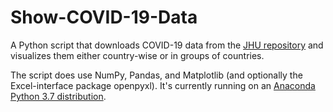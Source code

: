 # Show-COVID-19-Data

A Python script that downloads COVID-19 data from the [JHU repository](https://github.com/CSSEGISandData/COVID-19) and visualizes them either country-wise or in groups of countries.

The script does use NumPy, Pandas, and Matplotlib (and optionally the Excel-interface package openpyxl). It's currently running on an [Anaconda Python 3.7 distribution](https://www.anaconda.com/products/individual).